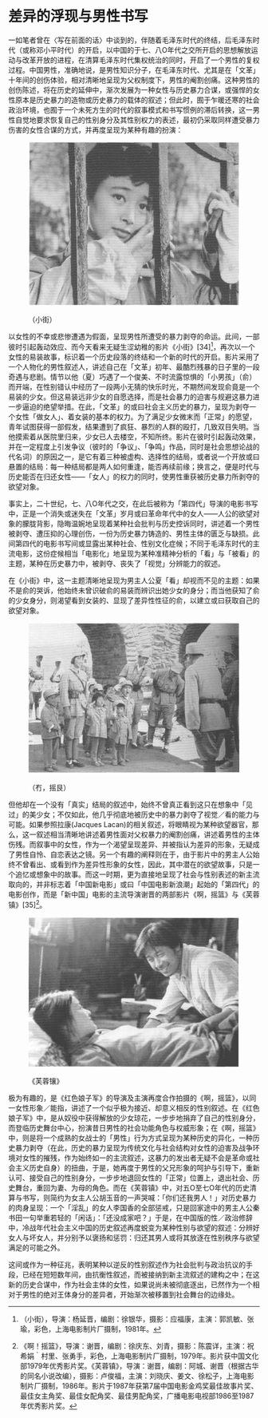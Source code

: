 # 差异的浮现与男性书写

一如笔者曾在〈写在前面的话〉中谈到的，伴随着毛泽东时代的终结，后毛泽东时代（或称邓小平时代）的开启，以中国的于七、八O年代之交所开启的思想解放运动与改革开放的进程，在清算毛泽东时代集权统治的同时，开启了一个男性的复权过程。中国男性，准确地说，是男性知识分子，在毛泽东时代、尤其是在「文革」十年间的创伤体验，相对清晰地呈现为父权制度下，男性的阉割创痛。这种男性的创伤陈述，将在历史的延伸中，渐次发展为一种女性与历史暴力合谋，或强悍的女性原本是历史暴力的造物或历史暴力的载体的叙述；但此时，囿于乍暖还寒的社会政治环境，也囿于一个未死方生的时代的叙事模式和书写惯例的滞后转换，这一男性自觉地要求恢复自己的性别身分及其性别权力的表述，最初仍采取同样遭受暴力伤害的女性合谋的方式，并再度呈现为某种有趣的扮演：

<figure><img src="../.gitbook/assets/image (15).png" alt="" width="462"><figcaption><p>（小街）</p></figcaption></figure>

以女性的不幸或悲惨遭遇为假面，呈现男性所遭受的暴力剥夺的命运。此间，一部彼时引起轰动效应、而今天看来无疑生涩幼稚的影片《小街》\[34][^1]，再次以一个女性的易装故事，标识着一个历史段落的终结和一个新的时代的开启。影片采用了一个人物化的男性叙述人，讲述自己在「文革」初年、最酷烈残暴的日子里的一段奇遇与悲剧。情节以他（夏）巧遇了一个俊美、不时流露惊惧的「小男孩」（俞）而开端，在性别错认中经历了一段两小无猜的快乐时光，不期然间发现俞竟是一个易装的少女。但这易装远非少女的自愿选择，而是社会暴力的迫害与规避这暴力进一步逼迫的绝望举措。在此，「文革」的或曰社会主义历史的暴力，呈现为剥夺一个女性「做女人」、着女装的基本的权力。为了满足少女微末而「正常」的愿望，青年试图获得一部假发，结果遭到了疯狂、暴烈的人群的殴打，几致双目失明。当他摸索着从医院里归来，少女已人去楼空，不知所终。影片在彼时引起轰动效果，并在一定程度上引发争议（彼时的「争议」、「争鸣」作品，同时是社会思想论战的代名词）的原因之一，是它有着三种被虚构、选择性的结局，或者说一个开放或曰悬置的结局：每一种结局都是两人如何重逢，能否再续前缘；换言之，便是时代与历史能否在归还女性——「女人」的权力的同时，使男性重获被历史暴力所剥夺的欲望对象。

事实上，二十世纪，七、八O年代之交，在此后被称为「第四代」导演的电影书写中，正是一个消失或迷失在「文革」岁月或曰革命年代中的女人——人公的欲望对象的朦胧背影，隐晦温婉地呈现着某种社会批判与历史控诉同时，讲述着一个男性被剥夺、遭压抑的心理创伤，一份为历史暴力铸造的、男性主体的匮乏与缺损。此间第四代的电影书写间或显露出某种社会、性别文化症候；不同于毛泽东时代的主流电影，这份症候相当「电影化」地呈现为某种准精神分析的「看」与「被看」的主题，某种在历史暴力中，被剥夺、丧失了「视觉」分辨能力的叙述。

在《小街》中，这一主题清晰地呈现为男主人公夏「看」却视而不见的主题：如果不是俞的哭诉，他始终未曾识破俞的易装而辨识出她少女的身分；而当他获知了俞的少女身分，则渴望看到女装的、显现了差异性性征的俞，以建立或曰获取自己的欲望对象。

<figure><img src="../.gitbook/assets/image (16).png" alt="" width="461"><figcaption><p>（冇，摇艮）</p></figcaption></figure>

但他却在一个没有「真实」结局的叙述中，始终不曾真正看到这只在想象中「见过」的美少女；不仅如此，他几乎彻底地被历史中的暴力剥夺了视觉／看的能力与可能。如果参照拉康(Jacques Lacan)的相关叙述，将眼睛视为某种欲望器官，那么，这一叙述相当清晰地讲述着男性面对父权暴力的阉割创痛，讲述着男性的主体伤残。而叙事中的女性，作为一个渴望呈现差异、并被指认为差异的形象，无疑成了男性自怜、自恋表达之镜。另一个有趣的阐释则在于，由于影片中的男主人公始终不曾看出、或看到作为差异性形象的女性，因此，其中潜在的欲望故事，只是一个追忆或想象中的故事。而这一时期，更为直接地呈现了社会与性别表述的新主流取向的，并非标志着「中国新电影」或曰「中国电影新浪潮」起始的「第四代」的电影创作，而是「新中国」电影的主流导演谢晋的两部影片《啊，摇篮》与《芙蓉镇》\[35][^2]。

<figure><img src="../.gitbook/assets/image (17).png" alt="" width="462"><figcaption><p>《芙蓉镶》</p></figcaption></figure>

极为有趣的，是《红色娘子军》的导演及主演再度合作拍摄的《啊，摇篮》，以同一女性形象／能指，讲述了一个似乎极为接近、却意义相反的性别叙述。在《红色娘子军》中，是从奴役中获得解放的少女琼花，一步步地捐弃了自己的性别身分，而登临历史舞台中心，扮演昔日男性的社会功能角色与权威形象；在《啊，摇篮》中，则是将一个成熟的女战士的「男性」行为方式呈现为某种历史的异化，一种历史暴力剥夺（在此，历史的暴力呈现为传统文化与社会结构对女性的迫害及战争环境对女性的摧残，作为始终如一的主流叙述，这暴力的发出者无疑不会是革命或社会主义历史自身）的扭曲，于是，她再度于男性的父兄形象的呵护与引导下，重新认可、接受自己的性别身分，一步步地退回女性的「正常」位置上，退出社会、历史舞台，重回为妻、为母的角色。而在《芙蓉镇》中，对五O至七O年代的历史清算与书写，则简约为女主人公胡玉音的一声哭喊：「你们还我男人！」对历史暴力的肉身呈现：一个「淫乱」的女人李国香的全部惩戒，只是回家途中的男主人公秦书田一句举重若轻的「闲话」：「还没成家吧？」于是，在中国版的性／政治修辞中，冷战年代社会主义中国的历史叙述再度蜕变为某种性别与欲望的叙述：分辨好女人与坏女人，并分别予以褒扬和惩罚：归还其男人或将其放逐在性别秩序与欲望满足的可能之外。

这间或作为一种征兆，表明某种以逆反的性别叙述作为社会批判与政治抗议的手段，已经在短短数年间，由抗衡性叙述，而被接纳到新主流叙述的建构之中；在这新的历史合谋中，作为社会主体的女性，如果说尚未被彻底逐出，已然作为一个相对于男性的绝对王体身分的差异者，开始渐次被移置到社会舞台的边缘处。

[^1]: （小街），导演：杨延晋，编剧：徐银华，摄影：应福康，主演：郭凯敏、张瑜，彩色，上海电影制片厂摄制，1981年。

[^2]: 《啊！摇篮》，导演：谢晋，编剧：徐庆东、刘青，摄影：陈震详，主演：祝希娟｀村里、张勇手，彩色，上海电影制片厂摄制，1979年。影片获中国文化部1979年优秀影片奖。《芙蓉镇》，导演：谢晋，编剧：阿城、谢晋（根据古华的同名小说改编），摄影：卢俊福，主演：刘晓庆、姜文、徐松子，上海电影制片厂摄制，1986年。影片于1987年获第7届中国电影金鸡奖最佳故事片奖、最佳女主角奖、最佳女配角奖、最佳男配角奖，广播电影电视部1986至1987年优秀影片奖。
